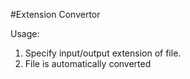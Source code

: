 #Extension Convertor

Usage:
1. Specify input/output extension of file.
2. File is automatically converted